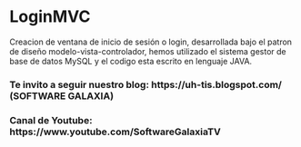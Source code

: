 # LoginMVC

Creacion de ventana de inicio de sesión o login, desarrollada bajo el patron de diseño modelo-vista-controlador, hemos utilizado el sistema gestor de base de datos MySQL y el codigo esta escrito en lenguaje JAVA.

<h3> Te invito a seguir nuestro blog: https://uh-tis.blogspot.com/ (SOFTWARE GALAXIA) </h3>
<h3> Canal de Youtube: https://www.youtube.com/SoftwareGalaxiaTV </h3>
